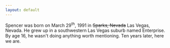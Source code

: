 ```yaml
---
layout: default
---
```


Spencer was born on March 29<sup>th</sup>, 1991 in <del>Sparks, Nevada</del> Las Vegas, Nevada. He grew up in a southwestern  Las Vegas suburb named Enterprise. By age 16, he wasn't doing anything worth mentioning. Ten years later, here we are.
